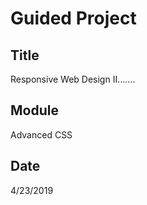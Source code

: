 # Guided Project

## Title

Responsive Web Design II.......

## Module

Advanced CSS

## Date

4/23/2019
